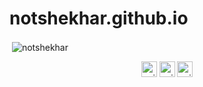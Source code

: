 # notshekhar.github.io

<p>&nbsp;<img align="center" src="https://github-readme-stats.vercel.app/api?username=notshekhar&show_icons=true&text_color=daf7dc&bg_color=151515" alt="notshekhar" /></p>

<!-- ![](https://komarev.com/ghpvc/?username=notshekhar&label=Profile%20views&color=3e9077) -->

<p align="center">
<a href="https://linkedin.com/in/notshekhar" target="blank"><img align="center" src="https://cdn.jsdelivr.net/npm/simple-icons@3.0.1/icons/linkedin.svg" alt="anjali-saini-9615571b5" height="25" width="25" /></a>
<a href="https://fb.com/notshekhar" target="blank"><img align="center" src="https://cdn.jsdelivr.net/npm/simple-icons@3.0.1/icons/facebook.svg" alt="anjali.saini.3766" height="25" width="25" /></a>
<a href="https://instagram.com/notshekhar" target="blank"><img align="center" src="https://cdn.jsdelivr.net/npm/simple-icons@3.0.1/icons/instagram.svg" alt="anjali._.saini_" height="25" width="25" /></a>
</p>
